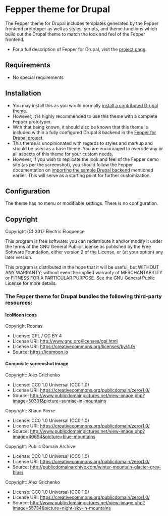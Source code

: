 # Fepper theme for Drupal

The Fepper theme for Drupal includes templates generated by the Fepper frontend 
prototyper as well as styles, scripts, and theme functions which build out the 
Drupal theme to match the look and feel of the Fepper frontend.

* For a full description of Fepper for Drupal, visit the 
  [project page](https://github.com/electric-eloquence/fepper-drupal).

## Requirements

* No special requirements

## Installation

* You may install this as you would normally 
  [install a contributed Drupal theme](https://www.drupal.org/getting-started/install-contrib/themes). 
* However, it is highly recommended to use this theme with a complete Fepper 
  prototyper.
* With that being known, it should also be known that this theme is included 
  within a fully configured Drupal 8 backend in the 
  [Fepper for Drupal project](https://github.com/electric-eloquence/fepper-drupal).
* This theme is unopinionated with regards to styles and markup and should be 
  used as a base theme. You are encouraged to override any or all aspects of 
  this theme for your custom needs.
* However, if you wish to replicate the look and feel of the Fepper demo site 
  (as per the screenshot), you should follow the Fepper documentation on 
  [importing the sample Drupal backend](https://github.com/electric-eloquence/fepper-drupal#user-content-drupal-install) 
  mentioned earlier. This will serve as a starting point for further 
  customization.

## Configuration

The theme has no menu or modifiable settings. There is no configuration.

## Copyright

Copyright (C) 2017  Electric Eloquence

This program is free software: you can redistribute it and/or modify
it under the terms of the GNU General Public License as published by
the Free Software Foundation, either version 2 of the License, or
(at your option) any later version.

This program is distributed in the hope that it will be useful,
but WITHOUT ANY WARRANTY; without even the implied warranty of
MERCHANTABILITY or FITNESS FOR A PARTICULAR PURPOSE. See the
GNU General Public License for more details.

### The Fepper theme for Drupal bundles the following third-party resources:

#### IcoMoon icons

Copyright Roonas

* License: GPL / CC BY 4
* License URI: http://www.gnu.org/licenses/gpl.html
* License URI: https://creativecommons.org/licenses/by/4.0/
* Source: https://icomoon.io

#### Composite screenshot image

Copyright: Alex Grichenko

* License: CC0 1.0 Universal (CC0 1.0)
* License URI: https://creativecommons.org/publicdomain/zero/1.0/
* Source: http://www.publicdomainpictures.net/view-image.php?image=50301&picture=sunrise-in-mountains

Copyright: Shaun Pierre

* License: CC0 1.0 Universal (CC0 1.0)
* License URI: https://creativecommons.org/publicdomain/zero/1.0/
* Source: http://www.publicdomainpictures.net/view-image.php?image=40694&picture=blue-mountains

Copyright: Public Domain Archive

* License: CC0 1.0 Universal (CC0 1.0)
* License URI: https://creativecommons.org/publicdomain/zero/1.0/
* Source: http://publicdomainarchive.com/winter-mountain-glacier-grey-blue/

Copyright: Alex Grichenko

* License: CC0 1.0 Universal (CC0 1.0)
* License URI: https://creativecommons.org/publicdomain/zero/1.0/
* Source: http://www.publicdomainpictures.net/view-image.php?image=55734&picture=night-sky-in-mountains
